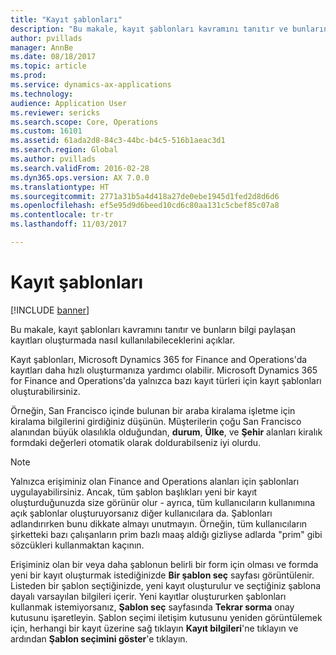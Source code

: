 ```yaml
---
title: "Kayıt şablonları"
description: "Bu makale, kayıt şablonları kavramını tanıtır ve bunların bilgi paylaşan kayıtları oluşturmada nasıl kullanılabileceklerini açıklar."
author: pvillads
manager: AnnBe
ms.date: 08/18/2017
ms.topic: article
ms.prod: 
ms.service: dynamics-ax-applications
ms.technology: 
audience: Application User
ms.reviewer: sericks
ms.search.scope: Core, Operations
ms.custom: 16101
ms.assetid: 61ada2d8-84c3-44bc-b4c5-516b1aeac3d1
ms.search.region: Global
ms.author: pvillads
ms.search.validFrom: 2016-02-28
ms.dyn365.ops.version: AX 7.0.0
ms.translationtype: HT
ms.sourcegitcommit: 2771a31b5a4d418a27de0ebe1945d1fed2d8d6d6
ms.openlocfilehash: ef5e95d9d6beed10cd6c80aa131c5cbef85c07a8
ms.contentlocale: tr-tr
ms.lasthandoff: 11/03/2017

---
```


# <a name="record-templates"></a>Kayıt şablonları

[!INCLUDE [banner](../includes/banner.md)]

Bu makale, kayıt şablonları kavramını tanıtır ve bunların bilgi paylaşan kayıtları oluşturmada nasıl kullanılabileceklerini açıklar.

Kayıt şablonları, Microsoft Dynamics 365 for Finance and Operations'da kayıtları daha hızlı oluşturmanıza yardımcı olabilir. Microsoft Dynamics 365 for Finance and Operations'da yalnızca bazı kayıt türleri için kayıt şablonları oluşturabilirsiniz. 

Örneğin, San Francisco içinde bulunan bir araba kiralama işletme için kiralama bilgilerini girdiğiniz düşünün. Müşterilerin çoğu San Francisco alanından büyük olasılıkla olduğundan, **durum**, **Ülke**, ve **Şehir** alanları kiralık formdaki değerleri otomatik olarak doldurabilseniz iyi olurdu. 

> [!Note]
> Yalnızca erişiminiz olan Finance and Operations alanları için şablonları uygulayabilirsiniz. Ancak, tüm şablon başlıkları yeni bir kayıt oluşturduğunuzda size görünür olur - ayrıca, tüm kullanıcıların kullanımına açık şablonlar oluşturuyorsanız diğer kullanıcılara da. Şablonları adlandırırken bunu dikkate almayı unutmayın. Örneğin, tüm kullanıcıların şirketteki bazı çalışanların prim bazlı maaş aldığı gizliyse adlarda "prim" gibi sözcükleri kullanmaktan kaçının. 

Erişiminiz olan bir veya daha şablonun belirli bir form için olması ve formda yeni bir kayıt oluşturmak istediğinizde **Bir şablon seç** sayfası görüntülenir. Listeden bir şablon seçtiğinizde, yeni kayıt oluşturulur ve seçtiğiniz şablona dayalı varsayılan bilgileri içerir. Yeni kayıtlar oluştururken şablonları kullanmak istemiyorsanız, **Şablon seç** sayfasında **Tekrar sorma** onay kutusunu işaretleyin. Şablon seçimi iletişim kutusunu yeniden görüntülemek için, herhangi bir kayıt üzerine sağ tıklayın **Kayıt bilgileri**'ne tıklayın ve ardından **Şablon seçimini göster**'e tıklayın.




